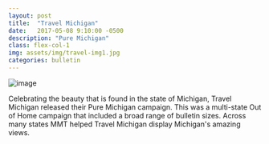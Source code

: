 ```yaml
---
layout: post
title:  "Travel Michigan"
date:   2017-05-08 9:10:00 -0500
description: "Pure Michigan"
class: flex-col-1
img: assets/img/travel-img1.jpg
categories: bulletin
---
```

![image](../../assets/img/travel-hero.jpg "some image")

<span>C</span>elebrating the beauty that is found in the state of Michigan, Travel Michigan released their Pure Michigan campaign. This was a multi-state Out of Home campaign that included a broad range of bulletin sizes. Across many states MMT helped Travel Michigan display Michigan's amazing views. 
